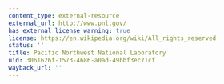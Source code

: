 ```yaml
---
content_type: external-resource
external_url: http://www.pnl.gov/
has_external_license_warning: true
license: https://en.wikipedia.org/wiki/All_rights_reserved
status: ''
title: Pacific Northwest National Laboratory
uid: 3061626f-1573-4686-a0ad-49bbf3ec71cf
wayback_url: ''
---
```

